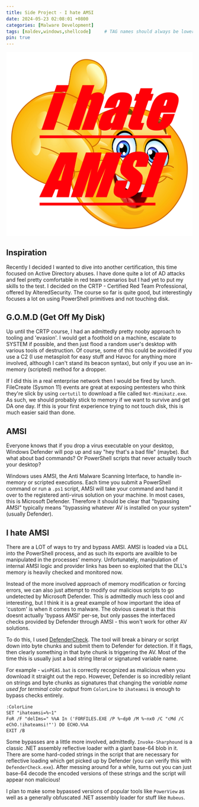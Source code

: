 ```yaml
---
title: Side Project - I hate AMSI
date: 2024-05-23 02:08:01 +0800
categories: [Malware Development]
tags: [maldev,windows,shellcode]     # TAG names should always be lowercase
pin: true
---
```


![I hate AMSI](/assets/img/ihateamsi.jpg)

## Inspiration

Recently I decided I wanted to dive into another certification, this time focused on Active Directory abuses. I have done quite a lot of AD attacks and feel 
pretty comfortable in red team scenarios but I had yet to put my skills to the test. I decided on the CRTP - Certified Red Team Professional, offered by
AlteredSecurity. The course so far is quite good, but interestingly focuses a lot on using PowerShell primitives and not touching disk.

## G.O.M.D (Get Off My Disk)

Up until the CRTP course, I had an admittedly pretty nooby approach to tooling and 'evasion'. I would get a foothold on a machine, escalate to SYSTEM if possible,
and then just flood a random user's desktop with various tools of destruction. Of course, some of this could be avoided if you use a C2 (I use metasploit for easy stuff
and Havoc for anything more involved, although I can't stand its beacon syntax), but only if you use an in-memory (scripted) method for a dropper.

If I did this in a real enterprise network then I would be fired by lunch. FileCreate (Sysmon 11) events are great at exposing pentesters who think they're slick by
using `certutil` to download a file called `Not-Mimikatz.exe`. As such, we should probably stick to memory if we want to survive and get DA one day. If this is your
first experience trying to not touch disk, this is much easier said than done.

## AMSI

Everyone knows that if you drop a virus executable on your desktop, Windows Defender will pop up and say "hey that's a bad file" (maybe). But what about bad commands? 
Or PowerShell scripts that never actually touch your desktop? 

Windows uses AMSI, the Anti Malware Scanning Interface, to handle in-memory or scripted executions. Each time you submit a PowerShell command or run a `.ps1` script,
AMSI will take your command and hand it over to the registered anti-virus solution on your machine. In most cases, this is Microsoft Defender. Therefore it should be clear
that "bypassing AMSI" typically means "bypassing whatever AV is installed on your system" (usually Defender).

## I hate AMSI

There are a LOT of ways to try and bypass AMSI. AMSI is loaded via a DLL into the PowerShell process, and as such its exports are availble to be manipulated in the processes'
memory. Unfortunately, manipulation of internal AMSI logic and provider links has been so exploited that the DLL's memory is heavily checked and monitored now.

Instead of the more involved approach of memory modification or forcing errors, we can also just attempt to modify our malicious scripts to go undetected by Microsoft
Defender. This is admittedly much less cool and interesting, but I think it is a great example of how important the idea of 'custom' is when it comes to malware. The
obvious caveat is that this doesnt actually 'bypass AMSI' per-se, but only passes the interfaced checks provided by Defender through AMSI - this won't work for other
AV solutions.

To do this, I used [DefenderCheck](https://github.com/matterpreter/DefenderCheck). The tool will break a binary or script down into byte chunks and submit them to
Defender for detection. If it flags, then clearly something in that byte chunk is triggering the AV. Most of the time this is usually just a bad string literal or
signatured variable name.

For example - `winPEAS.bat` is correctly recognized as malicious when you download it straight out the repo. However, Defender is so incredibly reliant on strings
and byte chunks as signatures that changing the _variable name used for terminal color output_ from `ColorLine` to `ihateamsi` is enough to bypass checks entirely.

```dos
:ColorLine
SET "ihateamsi=%~1"
FoR /F "delIms=" %%A In ('FORFILES.EXE /P %~dp0 /M %~nx0 /C "cMd /C eChO.!ihateamsi!"') DO ECHO.%%A
EXIT /B
```

Some bypasses are a little more involved, admittedly. `Invoke-Sharphound` is a classic .NET assembly reflective loader with a giant base-64 blob in it. There are 
some hard-coded strings in the script that are necessary for reflective loading which get picked up by Defender (you can verify this with `DefenderCheck.exe`). After
messing around for a while, turns out you can just base-64 decode the encoded versions of these strings and the script will appear non malicious!

I plan to make some bypassed versions of popular tools like `PowerView` as well as a generally obfuscated .NET assembly loader for stuff like `Rubeus`.
